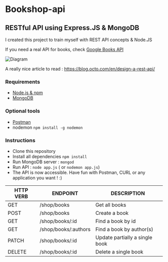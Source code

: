 Bookshop-api
============

RESTful API using Express.JS & MongoDB
--------------------------------------

I created this project to train myself with REST API concepts & Node.JS


If you need a real API for books, check [Google Books API](https://developers.google.com/books/)

![Diagram](https://image.noelshack.com/fichiers/2017/46/7/1511114738-bookshop-api-diagram.png)

A really nice article to read : https://blog.octo.com/en/design-a-rest-api/

### Requirements 
* [Node.js & npm](https://nodejs.org/en/)
* [MongoDB](https://www.mongodb.com/)

### Optional tools
* [Postman](https://www.getpostman.com/)
* nodemon `npm install -g nodemon` 

### Instructions
* Clone this repository
* Install all dependencies `npm install`
* Run MongoDB server : `mongod`
* Run API : `node app.js` ( or `nodemon app.js`)
* The API is now accessible. Have fun with Postman, CURL or any application you want ! :)

| HTTP VERB |       ENDPOINT       |            DESCRIPTION           |
|-----------|----------------------|----------------------------------|
|    GET    | /shop/books 	       | Get all books                    |
|    POST   | /shop/books          | Create a book                    |
|    GET    | /shop/books/:id      | Find a book by id                |
|    GET    | /shop/books/:authors | Find a book by author(s)         |
|    PATCH  | /shop/books/:id      | Update partially a single book   |
|    DELETE | /shop/books/:id      | Delete a single book             |